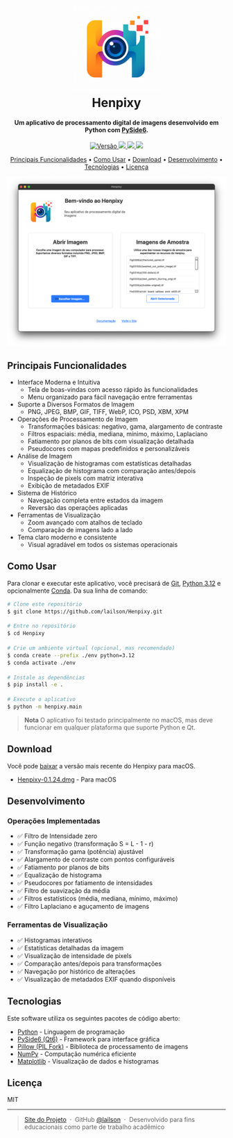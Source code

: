 <h1 align="center">
  <br>
  <a href="https://henpixy.lailsonhenrique.com/"><img src="resources/henpixy.png" alt="Henpixy" width="200"></a>
  <br>
  Henpixy
  <br>
</h1>

<h4 align="center">Um aplicativo de processamento digital de imagens desenvolvido em Python com <a href="https://wiki.qt.io/Qt_for_Python" target="_blank">PySide6</a>.</h4>

<p align="center">
  <a href="https://github.com/lailson/Henpixy/releases/tag/0.1.24">
    <img src="https://img.shields.io/badge/version-0.1.24-blue.svg"
         alt="Versão">
  </a>
  <a href="https://github.com/lailson/Henpixy/releases/download/0.1.24/Henpixy-0.1.24.dmg">
    <img src="https://img.shields.io/badge/macOS-DMG-brightgreen.svg">
  </a>
  <a href="https://github.com/lailson/Henpixy/blob/main/LICENSE">
      <img src="https://img.shields.io/badge/License-MIT-yellow.svg">
  </a>
  <a href="https://www.python.org/">
    <img src="https://img.shields.io/badge/python-3.12-orange.svg">
  </a>
</p>

<p align="center">
  <a href="#principais-funcionalidades">Principais Funcionalidades</a> •
  <a href="#como-usar">Como Usar</a> •
  <a href="#download">Download</a> •
  <a href="#desenvolvimento">Desenvolvimento</a> •
  <a href="#tecnologias">Tecnologias</a> •
  <a href="#licença">Licença</a>
</p>

![screenshot](resources/tela_inicial.png)

## Principais Funcionalidades

* Interface Moderna e Intuitiva
  - Tela de boas-vindas com acesso rápido às funcionalidades
  - Menu organizado para fácil navegação entre ferramentas
* Suporte a Diversos Formatos de Imagem
  - PNG, JPEG, BMP, GIF, TIFF, WebP, ICO, PSD, XBM, XPM
* Operações de Processamento de Imagem
  - Transformações básicas: negativo, gama, alargamento de contraste
  - Filtros espaciais: média, mediana, mínimo, máximo, Laplaciano
  - Fatiamento por planos de bits com visualização detalhada
  - Pseudocores com mapas predefinidos e personalizáveis
* Análise de Imagem
  - Visualização de histogramas com estatísticas detalhadas
  - Equalização de histograma com comparação antes/depois
  - Inspeção de pixels com matriz interativa
  - Exibição de metadados EXIF
* Sistema de Histórico
  - Navegação completa entre estados da imagem
  - Reversão das operações aplicadas
* Ferramentas de Visualização
  - Zoom avançado com atalhos de teclado
  - Comparação de imagens lado a lado
* Tema claro moderno e consistente
  - Visual agradável em todos os sistemas operacionais

## Como Usar

Para clonar e executar este aplicativo, você precisará de [Git](https://git-scm.com), [Python 3.12](https://www.python.org/) e opcionalmente [Conda](https://conda.io/). Da sua linha de comando:

```bash
# Clone este repositório
$ git clone https://github.com/lailson/Henpixy.git

# Entre no repositório
$ cd Henpixy

# Crie um ambiente virtual (opcional, mas recomendado)
$ conda create --prefix ./env python=3.12
$ conda activate ./env

# Instale as dependências
$ pip install -e .

# Execute o aplicativo
$ python -m henpixy.main
```

> **Nota**
> O aplicativo foi testado principalmente no macOS, mas deve funcionar em qualquer plataforma que suporte Python e Qt.

## Download

Você pode [baixar](https://github.com/lailson/Henpixy/releases/tag/0.1.24) a versão mais recente do Henpixy para macOS.

- [Henpixy-0.1.24.dmg](https://github.com/lailson/Henpixy/releases/download/0.1.24/Henpixy-0.1.24.dmg) - Para macOS

## Desenvolvimento

### Operações Implementadas

- ✅ Filtro de Intensidade zero
- ✅ Função negativo (transformação S = L - 1 - r)
- ✅ Transformação gama (potência) ajustável
- ✅ Alargamento de contraste com pontos configuráveis
- ✅ Fatiamento por planos de bits
- ✅ Equalização de histograma
- ✅ Pseudocores por fatiamento de intensidades
- ✅ Filtro de suavização da média
- ✅ Filtros estatísticos (média, mediana, mínimo, máximo)
- ✅ Filtro Laplaciano e aguçamento de imagens

### Ferramentas de Visualização

- ✅ Histogramas interativos
- ✅ Estatísticas detalhadas da imagem
- ✅ Visualização de intensidade de pixels
- ✅ Comparação antes/depois para transformações
- ✅ Navegação por histórico de alterações
- ✅ Visualização de metadados EXIF quando disponíveis

## Tecnologias

Este software utiliza os seguintes pacotes de código aberto:

- [Python](https://www.python.org/) - Linguagem de programação
- [PySide6 (Qt6)](https://wiki.qt.io/Qt_for_Python) - Framework para interface gráfica
- [Pillow (PIL Fork)](https://python-pillow.org/) - Biblioteca de processamento de imagens
- [NumPy](https://numpy.org/) - Computação numérica eficiente
- [Matplotlib](https://matplotlib.org/) - Visualização de dados e histogramas

## Licença

MIT

---

> [Site do Projeto](https://henpixy.lailsonhenrique.com/) &nbsp;&middot;&nbsp;
> GitHub [@lailson](https://github.com/lailson) &nbsp;&middot;&nbsp;
> Desenvolvido para fins educacionais como parte de trabalho acadêmico
